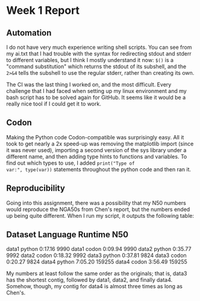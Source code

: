 # Week 1 Report

## Automation

I do not have very much experience writing shell scripts. You can see from my ai.txt that I had trouble with the syntax for redirecting stdout and stderr to different variables, but I think I mostly understand it now: <code>$()</code> is a "command substitution" which returns the stdout of its subshell, and the <code>2>&4</code> tells the subshell to use the regular stderr, rather than creating its own.

The CI was the last thing I worked on, and the most difficult. Every challenge that I had faced when setting up my linux environment and my bash script has to be solved again for GitHub. It seems like it would be a really nice tool if I could get it to work.

## Codon

Making the Python code Codon-compatible was surprisingly easy. All it took to get nearly a 2x speed-up was removing the matplotlib import (since it was never used), importing a second version of the sys library under a different name, and then adding type hints to functions and variables. To find out which types to use, I added <code>print("Type of var:", type(var))</code> statements throughout the python code and then ran it.

## Reproducibility

Going into this assignment, there was a possibility that my N50 numbers would reproduce the NGA50s from Chen's report, but the numbers ended up being quite different. When I run my script, it outputs the following table:

Dataset         Language        Runtime         N50
-----------------------------------------------------
data1           python          0:17.16         9990
data1           codon           0:09.94         9990
data2           python          0:35.77         9992
data2           codon           0:18.32         9992
data3           python          0:37.81         9824
data3           codon           0:20.27         9824
data4           python          7:05.20         159255
data4           codon           3:56.49         159255

My numbers at least follow the same order as the originals; that is, data3 has the shortest contig, followed by data1, data2, and finally data4. Somehow, though, my contig for data4 is almost three times as long as Chen's.
